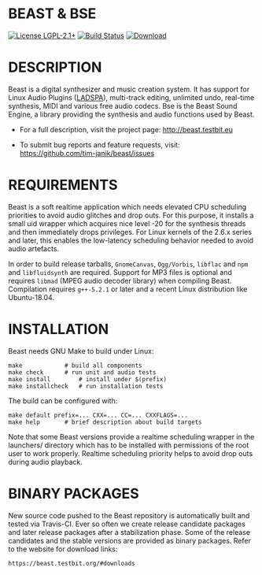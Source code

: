 BEAST & BSE
===========

[![License LGPL-2.1+](http://testbit.eu/~timj/pics/license-lgpl-2-1+.svg)](https://github.com/tim-janik/beast/blob/master/COPYING)
[![Build Status](https://travis-ci.org/tim-janik/beast.svg)](https://travis-ci.org/tim-janik/beast)
[![Download](https://api.bintray.com/packages/beast-team/testing/Beast-AppImage/images/download.svg)](https://bintray.com/beast-team/testing/Beast-AppImage/_latestVersion)


# DESCRIPTION

Beast is a digital synthesizer and music creation system. It has support
for Linux Audio Plugins
([LADSPA](http://wikipedia.org/wiki/LADSPA)),
multi-track editing, unlimited undo, real-time synthesis, MIDI and various
free audio codecs.
Bse is the Beast Sound Engine, a library providing the synthesis and
audio functions used by Beast.

* For a full description, visit the project page:
	http://beast.testbit.eu

* To submit bug reports and feature requests, visit:
	https://github.com/tim-janik/beast/issues


# REQUIREMENTS

Beast is a soft realtime application which needs elevated CPU scheduling
priorities to avoid audio glitches and drop outs. For this purpose, it
installs a small uid wrapper which acquires nice level -20 for the
synthesis threads and then immediately drops privileges.
For Linux kernels of the 2.6.x series and later, this enables the
low-latency scheduling behavior needed to avoid audio artefacts.

In order to build release tarballs, `GnomeCanvas`, `Ogg/Vorbis`,
`libflac` and `npm` and `libfluidsynth` are required.
Support for MP3 files is optional and requires `libmad` (MPEG audio
decoder library) when compiling Beast.
Compilation requires `g++-5.2.1` or later and a recent Linux
distribution like Ubuntu-18.04.


# INSTALLATION

Beast needs GNU Make to build under Linux:

	make			# build all components
	make check		# run unit and audio tests
	make install		# install under $(prefix)
	make installcheck	# run installation tests

The build can be configured with:

	make default prefix=... CXX=... CC=... CXXFLAGS=...
	make help		# brief description about build targets

Note that some Beast versions provide a realtime scheduling wrapper in
the launchers/ directory which has to be installed with permissions of
the root user to work properly. Realtime scheduling priority helps to
avoid drop outs during audio playback.


# BINARY PACKAGES

New source code pushed to the Beast repository is automatically built
and tested via Travis-CI. Ever so often we create release candidate
packages and later release packages after a stabilization phase.
Some of the release candidates and the stable versions are provided
as binary packages. Refer to the website for download links:

	https://beast.testbit.org/#downloads

